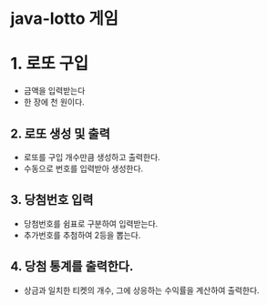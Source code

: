 # java-lotto 게임
# 1. 로또 구입
- 금액을 입력받는다
- 한 장에 천 원이다. 
## 2. 로또 생성 및 출력
- 로또를 구입 개수만큼 생성하고 출력한다. 
- 수동으로 번호를 입력받아 생성한다. 
## 3. 당첨번호 입력
- 당첨번호를 쉼표로 구분하여 입력받는다.
- 추가번호를 추첨하여 2등을 뽑는다.
## 4. 당첨 통계를 출력한다. 
- 상금과 일치한 티켓의 개수, 그에 상응하는 수익률을 계산하여 출력한다. 
